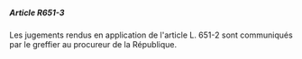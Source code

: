 ##### Article R651-3

Les jugements rendus en application de l'article L. 651-2 sont communiqués par le greffier au procureur de la République.

